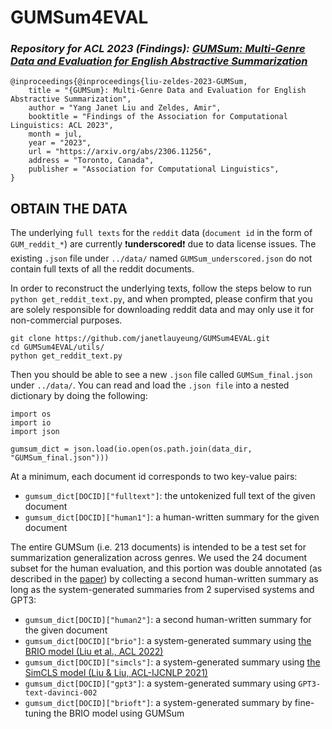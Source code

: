 # GUMSum4EVAL


### *Repository for ACL 2023 (Findings): [GUMSum: Multi-Genre Data and Evaluation for English Abstractive Summarization](https://arxiv.org/abs/2306.11256)*
```
@inproceedings{@inproceedings{liu-zeldes-2023-GUMSum,
    title = "{GUMSum}: Multi-Genre Data and Evaluation for English Abstractive Summarization",
    author = "Yang Janet Liu and Zeldes, Amir",
    booktitle = "Findings of the Association for Computational Linguistics: ACL 2023",
    month = jul,
    year = "2023",
    url = "https://arxiv.org/abs/2306.11256", 
    address = "Toronto, Canada",
    publisher = "Association for Computational Linguistics",
}
```

## OBTAIN THE DATA
The underlying `full texts` for the `reddit` data (`document id` in the form of `GUM_reddit_*`) are currently ❗**underscored**❗
due to data license issues. The existing `.json` file under `../data/` named `GUMSum_underscored.json` do not contain 
full texts of all the reddit documents. 

In order to reconstruct the underlying texts, follow the steps below to run `python get_reddit_text.py`, and when prompted, 
please confirm that you are solely responsible for downloading reddit data and may only use it for non-commercial purposes. 

```
git clone https://github.com/janetlauyeung/GUMSum4EVAL.git
cd GUMSum4EVAL/utils/
python get_reddit_text.py
```

Then you should be able to see a new `.json` file called `GUMSum_final.json` under `../data/`. You can read and load the 
`.json file` into a nested dictionary by doing the following:
```
import os
import io
import json

gumsum_dict = json.load(io.open(os.path.join(data_dir, "GUMSum_final.json")))
```
At a minimum, each document id corresponds to two key-value pairs: 
- `gumsum_dict[DOCID]["fulltext"]`: the untokenized full text of the given document
- `gumsum_dict[DOCID]["human1"]`: a human-written summary for the given document

The entire GUMSum (i.e. 213 documents) is intended to be a test set for summarization generalization across genres. 
We used the 24 document subset for the human evaluation, and this portion was double annotated (as described in the [paper](https://arxiv.org/abs/2306.11256)) 
by collecting a second human-written summary as long as the system-generated summaries from 2 supervised systems and GPT3:
- `gumsum_dict[DOCID]["human2"]`: a second human-written summary for the given document
- `gumsum_dict[DOCID]["brio"]`: a system-generated summary using [the BRIO model (Liu et al., ACL 2022)](https://aclanthology.org/2022.acl-long.207/)
- `gumsum_dict[DOCID]["simcls"]`: a system-generated summary using [the SimCLS model (Liu & Liu, ACL-IJCNLP 2021)](https://aclanthology.org/2021.acl-short.135/)
- `gumsum_dict[DOCID]["gpt3"]`: a system-generated summary using `GPT3-text-davinci-002`
- `gumsum_dict[DOCID]["brioft"]`: a system-generated summary by fine-tuning the BRIO model using GUMSum
